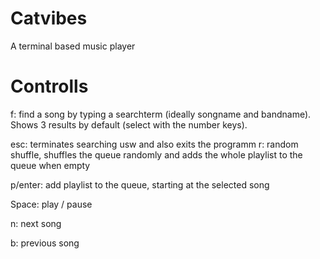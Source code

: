 # Catvibes
A terminal based music player

# Controlls
f: find a song by typing a searchterm (ideally songname and bandname). Shows 3 results by default (select with the number keys).

esc: terminates searching usw and also exits the programm
r: random shuffle, shuffles the queue randomly and adds the whole playlist to the queue when empty

p/enter: add playlist to the queue, starting at the selected song

Space: play / pause

n: next song

b: previous song